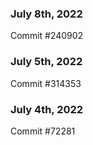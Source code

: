 ### July 8th, 2022

Commit #240902

### July 5th, 2022

Commit #314353


### July 4th, 2022

Commit #72281
